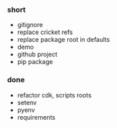 ### short

- gitignore
- replace cricket refs
- replace package root in defaults
- demo
- github project
- pip package

### done

- refactor cdk, scripts roots
- setenv
- pyenv
- requirements
